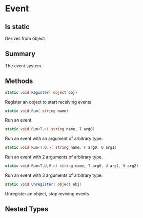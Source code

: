 # Event

## Is static
Derives from object

## Summary

The event system.
## Methods

```c#
static void Register( object obj) 
```
Register an object to start receiving events
```c#
static void Run( string name) 
```
Run an event.
```c#
static void Run<T,>( string name, T arg0) 
```
Run an event with an argument of arbitrary type.
```c#
static void Run<T,U,>( string name, T arg0, U arg1) 
```
Run an event with 2 arguments of arbitrary type.
```c#
static void Run<T,U,V,>( string name, T arg0, U arg1, V arg2) 
```
Run an event with 3 arguments of arbitrary type.
```c#
static void Unregister( object obj) 
```
Unregister an object, stop reviving events
## Nested Types

